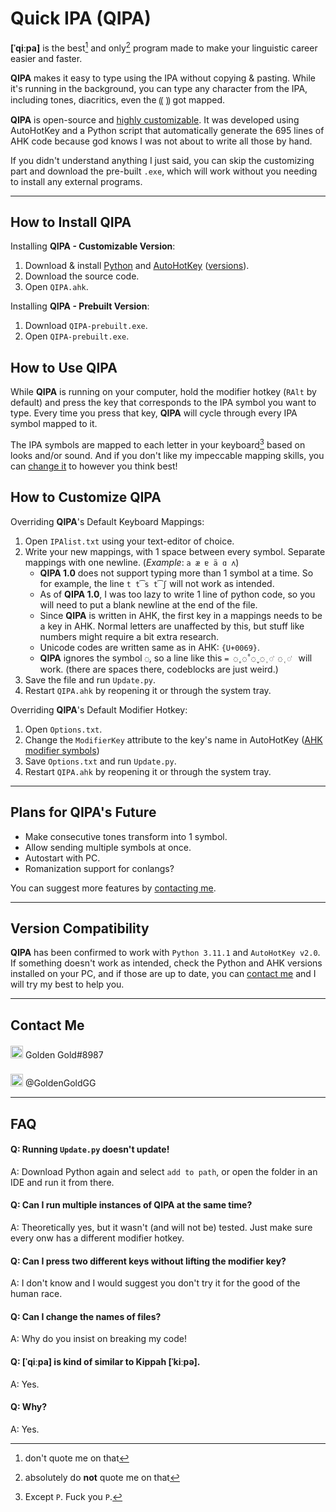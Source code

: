 # Quick IPA (**QIPA**)

**[ˈqiːpa]** is the best[^1] and only[^2] program made to make your linguistic career easier and faster.

**QIPA** makes it easy to type using the IPA without copying & pasting. While it's running in the background, you can type any character from the IPA, including tones, diacritics, even the ⸨ ⸩ got mapped.

**QIPA** is open-source and [highly customizable](##How-to-customize-QIPA). It was developed using AutoHotKey and a Python script that automatically generate the 695 lines of AHK code because god knows I was not about to write all those by hand.

If you didn't understand anything I just said, you can skip the customizing part and download the pre-built `.exe`, which will work without you needing to install any external programs.



------

## How to Install **QIPA**

Installing **QIPA - Customizable Version**:

1. Download & install [Python](https://www.python.org/) and [AutoHotKey](https://www.autohotkey.com/) ([versions](##Version-Compatibility)).
2. Download the source code.
3. Open `QIPA.ahk`.



Installing **QIPA - Prebuilt Version**:

1. Download `QIPA-prebuilt.exe`.
2. Open `QIPA-prebuilt.exe`.

## How to Use **QIPA**

While **QIPA** is running on your computer, hold the modifier hotkey (`RAlt` by default) and press the key that corresponds to the IPA symbol you want to type. Every time you press that key, **QIPA** will cycle through every IPA symbol mapped to it.

The IPA symbols are mapped to each letter in your keyboard[^3] based on looks and/or sound. And if you don't like my impeccable mapping skills, you can [change it](##How-to-customize-QIPA) to however you think best!

## How to Customize **QIPA**

Overriding **QIPA**'s Default Keyboard Mappings:

1. Open `IPAlist.txt` using your text-editor of choice.
2. Write your new mappings, with 1 space between every symbol. Separate mappings with one newline. (*Example*: `a æ ɐ ä ɑ ʌ`)
   - **QIPA 1.0** does not support typing more than 1 symbol at a time. So for example, the line `t t͡s t͡ʃ` will not work as intended. 
   - As of **QIPA 1.0**, I was too lazy to write 1 line of python code, so you will need to put a blank newline at the end of the file.
   - Since **QIPA** is written in AHK, the first key in a mappings needs to be a key in AHK. Normal letters are unaffected by this, but stuff like numbers might require a bit extra research.
   - Unicode codes are written same as in AHK: `{U+0069}`. 
   - **QIPA** ignores the symbol `◌`, so a line like this `= ◌̥ ◌̊ ◌̬ ◌̹ ◌͗ ◌̜ ◌͑ ` will work. (there are spaces there, codeblocks are just weird.)
3. Save the file and run `Update.py`.
4. Restart `QIPA.ahk` by reopening it or through the system tray.



Overriding **QIPA**'s Default Modifier Hotkey:

1. Open `Options.txt`.
2. Change the `ModifierKey` attribute to the key's name in AutoHotKey ([AHK modifier symbols](https://www.autohotkey.com/docs/v1/Hotkeys.htm#Symbols))
3. Save `Options.txt` and run `Update.py`.
4. Restart `QIPA.ahk` by reopening it or through the system tray.



------

## Plans for **QIPA**'s Future

- Make consecutive tones transform into 1 symbol.
- Allow sending multiple symbols at once. 
- Autostart with PC.
- Romanization support for conlangs?

You can suggest more features by [contacting me](##Contact-Me).



------

## Version Compatibility

**QIPA** has been confirmed to work with `Python 3.11.1` and `AutoHotKey v2.0`. If something doesn't work as intended, check the Python and AHK versions installed on your PC, and if those are up to date, you can [contact me](##Contact-Me) and I will try my best to help you.



------

## Contact Me

   <img src="https://assets-global.website-files.com/6257adef93867e50d84d30e2/636e0a6a49cf127bf92de1e2_icon_clyde_blurple_RGB.png" alt="discord logo" style="width:20px;margin-top:3px"/> Golden Gold#8987

   <img src="https://www.freepnglogos.com/uploads/twitter-logo-png/twitter-logo-vector-png-clipart-1.png" alt="twitter logo" style="width:20px;margin-top:8px"/> @GoldenGoldGG



------

## FAQ

#### Q: Running `Update.py` doesn't update!

A: Download Python again and select `add to path`, or open the folder in an IDE and run it from there.

#### Q: Can I run multiple instances of **QIPA** at the same time?

A: Theoretically yes, but it wasn't (and will not be) tested. Just make sure every onw has a different modifier hotkey.

#### Q: Can I press two different keys without lifting the modifier key?

A: I don't know and I would suggest you don't try it for the good of the human race.

#### Q: Can I change the names of files?

A: Why do you insist on breaking my code!

#### Q: [ˈqiːpa] is kind of similar to Kippah [ˈkiːpə].

A: Yes.

#### Q: Why?

A: Yes.


[^1]: don't quote me on that
[^2]: absolutely do **not** quote me on that
[^3]: Except `P`. Fuck you `P`.

